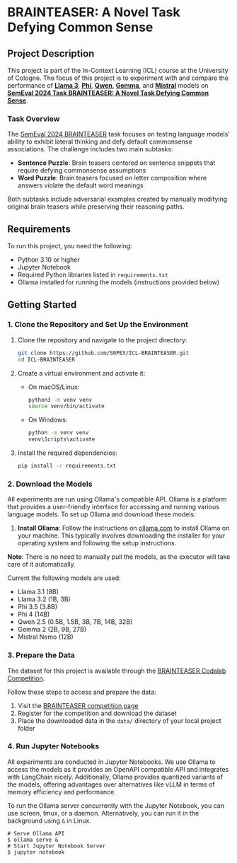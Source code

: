 # BRAINTEASER: A Novel Task Defying Common Sense

## Project Description

This project is part of the In-Context Learning (ICL) course at the University of Cologne. The focus of this project is to experiment with and compare the performance of [**Llama 3**](https://ollama.com/library/llama3), [**Phi**](https://ollama.com/library/phi), [**Qwen**](https://ollama.com/library/qwen), [**Gemma**](https://ollama.com/library/gemma), and [**Mistral**](https://ollama.com/library/mistral) models on [**SemEval 2024 Task BRAINTEASER: A Novel Task Defying Common Sense**](https://brainteasersem.github.io/).

### Task Overview

The [SemEval 2024 BRAINTEASER](https://brainteasersem.github.io/) task focuses on testing language models' ability to exhibit lateral thinking and defy default commonsense associations. The challenge includes two main subtasks:

- **Sentence Puzzle**: Brain teasers centered on sentence snippets that require defying commonsense assumptions
- **Word Puzzle**: Brain teasers focused on letter composition where answers violate the default word meanings

Both subtasks include adversarial examples created by manually modifying original brain teasers while preserving their reasoning paths.

## Requirements

To run this project, you need the following:

- Python 3.10 or higher
- Jupyter Notebook
- Required Python libraries listed in `requirements.txt`
- Ollama installed for running the models (instructions provided below)

## Getting Started

### 1. Clone the Repository and Set Up the Environment

1. Clone the repository and navigate to the project directory:

   ```bash
   git clone https://github.com/S0PEX/ICL-BRAINTEASER.git
   cd ICL-BRAINTEASER
   ```

2. Create a virtual environment and activate it:

   - On macOS/Linux:

     ```bash
     python3 -m venv venv
     source venv/bin/activate
     ```

   - On Windows:

     ```bash
     python -m venv venv
     venv\Scripts\activate
     ```

3. Install the required dependencies:

   ```bash
   pip install -r requirements.txt
   ```

### 2. Download the Models

All experiments are run using Ollama's compatible API. Ollama is a platform that provides a user-friendly interface for accessing and running various language models. To set up Ollama and download these models:

1. **Install Ollama**: Follow the instructions on [ollama.com](https://ollama.com/) to install Ollama on your machine. This typically involves downloading the installer for your operating system and following the setup instructions.

**Note**: There is no need to manually pull the models, as the executor will take care of it automatically.

Current the following models are used:

- Llama 3.1 (8B)
- Llama 3.2 (1B, 3B)
- Phi 3.5 (3.8B)
- Phi 4 (14B)
- Qwen 2.5 (0.5B, 1.5B, 3B, 7B, 14B, 32B)
- Gemma 2 (2B, 9B, 27B)
- Mistral Nemo (12B)

### 3. Prepare the Data

The dataset for this project is available through the [BRAINTEASER Codalab Competition](https://brainteasersem.github.io/).

Follow these steps to access and prepare the data:

1. Visit the [BRAINTEASER competition page](https://brainteasersem.github.io/#data)
2. Register for the competition and download the dataset
3. Place the downloaded data in the `data/` directory of your local project folder

### 4. Run Jupyter Notebooks

All experiments are conducted in Jupyter Notebooks. We use Ollama to access the models as it provides an OpenAPI compatible API and integrates with LangChain nicely. Additionally, Ollama provides quantized variants of the models, offering advantages over alternatives like vLLM in terms of memory efficiency and performance.

To run the Ollama server concurrently with the Jupyter Notebook, you can use screen, tmux, or a daemon. Alternatively, you can run it in the background using `&` in Linux.

```shell
# Serve Ollama API
$ ollama serve &
# Start Jupyter Notebook Server
$ jupyter notebook
```
